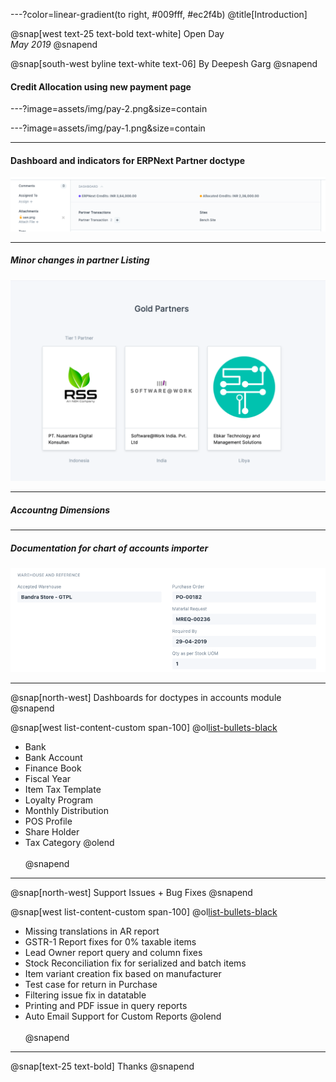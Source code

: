 ---?color=linear-gradient(to right, #009fff, #ec2f4b)
@title[Introduction]

@snap[west text-25 text-bold text-white]
Open Day<br>*May 2019*
@snapend

@snap[south-west byline text-white text-06]
By Deepesh Garg
@snapend

#### Credit Allocation using new payment page

---?image=assets/img/pay-2.png&size=contain

---?image=assets/img/pay-1.png&size=contain

---

#### Dashboard and indicators for ERPNext Partner doctype

![PORTAL3](assets/img/indicator.png)

---

##### Minor changes in partner Listing

![PORTAL4](assets/img/listing.png)


---

##### Accountng Dimensions




---

##### Documentation for chart of accounts importer

![COA](assets/img/mr-2.png)


---

@snap[north-west]
Dashboards for doctypes in accounts module
@snapend

@snap[west list-content-custom span-100]
@ol[list-bullets-black](false)
- Bank
- Bank Account
- Finance Book
- Fiscal Year
- Item Tax Template
- Loyalty Program
- Monthly Distribution
- POS Profile
- Share Holder
- Tax Category
@olend
<br><br>
@snapend

---

@snap[north-west]
Support Issues + Bug Fixes
@snapend

@snap[west list-content-custom span-100]
@ol[list-bullets-black](false)
- Missing translations in AR report
- GSTR-1 Report fixes for 0% taxable items
- Lead Owner report query and column fixes
- Stock Reconciliation fix for serialized and batch items
- Item variant creation fix based on manufacturer
- Test case for return in Purchase
- Filtering issue fix in datatable
- Printing and PDF issue in query reports
- Auto Email Support for Custom Reports
@olend
<br><br>
@snapend

---

@snap[text-25 text-bold]
Thanks
@snapend





